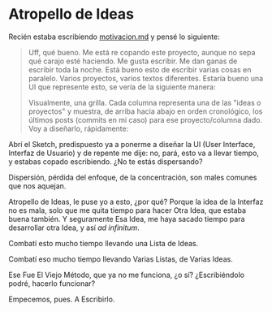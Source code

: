 # Atropello de Ideas
Recién estaba escribiendo [motivacion.md](motivacion.md) y pensé lo siguiente:

> Uff, qué bueno. Me está re copando este proyecto, aunque no sepa qué carajo esté haciendo. Me gusta escribir. Me dan ganas de escribir toda la noche. Está bueno esto de escribir varias cosas en paralelo. Varios proyectos, varios textos diferentes. Estaría bueno una UI que represente esto, se vería de la siguiente manera:
>
> Visualmente, una grilla. Cada columna representa una de las "ideas o proyectos" y muestra, de arriba hacia abajo en orden cronológico, los últimos posts (commits en mi caso) para ese proyecto/columna dado. Voy a diseñarlo, rápidamente:

Abrí el Sketch, predispuesto ya a ponerme a diseñar la UI (User Interface, Interfaz de Usuario) y de repente me dije: no, pará, esto va a llevar tiempo, y estabas copado escribiendo. ¿No te estás dispersando?

Dispersión, pérdida del enfoque, de la concentración, son males comunes que nos aquejan.

Atropello de Ideas, le puse yo a esto, ¿por qué? Porque la idea de la Interfaz no es mala, solo que me quita tiempo para hacer Otra Idea, que estaba buena también. Y seguramente Esa Idea, me haya sacado tiempo para desarrollar otra Idea, y así _ad infinitum_.

Combatí esto mucho tiempo llevando una Lista de Ideas.

Combatí eso mucho tiempo llevando Varias Listas, de Varias Ideas.

Ese Fue El Viejo Método, que ya no me funciona, ¿o sí? ¿Escribiéndolo podré, hacerlo funcionar?

Empecemos, pues. A Escribirlo.

